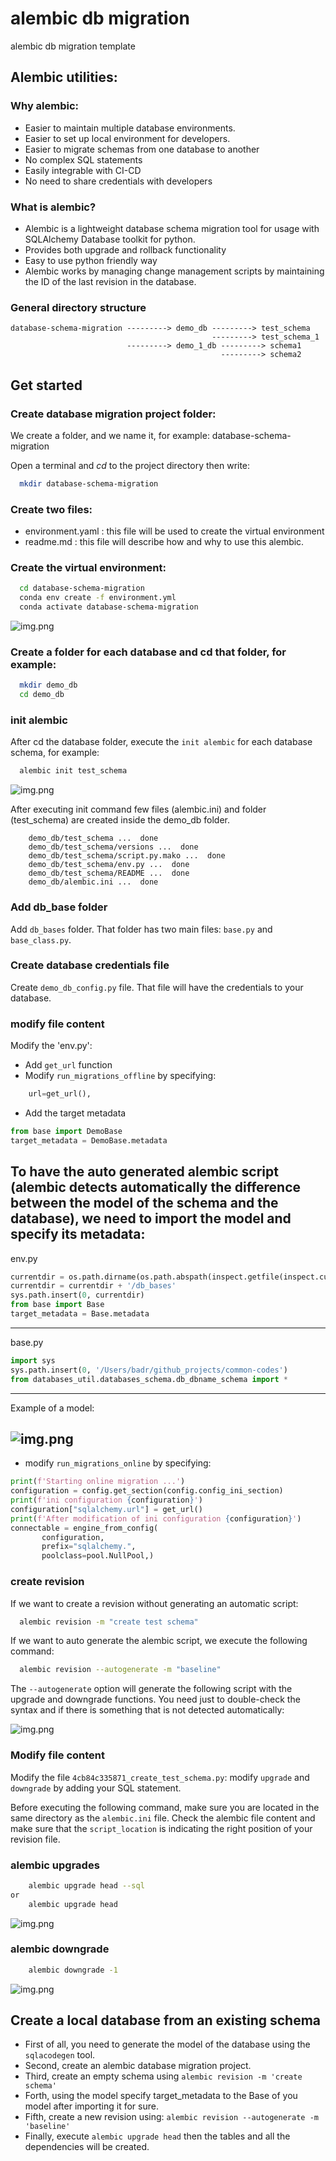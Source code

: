 # alembic db migration
alembic db migration template

## Alembic utilities:
### Why alembic:

* Easier to maintain multiple database environments.
* Easier to set up local environment for developers.
* Easier to migrate schemas from one database to another
* No complex SQL statements
* Easily integrable with CI-CD
* No need to share credentials with developers

### What is alembic?

* Alembic is a lightweight database schema migration tool for usage with SQLAlchemy Database toolkit for python.
* Provides both upgrade and rollback functionality
* Easy to use python friendly way
* Alembic works by managing change management scripts by maintaining the ID of the last revision in the database.
### General directory structure
    database-schema-migration ---------> demo_db ---------> test_schema
                                                 ---------> test_schema_1
                              ---------> demo_1_db ---------> schema1
                                                   ---------> schema2


## Get started
### Create database migration project folder:
We create a folder, and we name it, for example: database-schema-migration

Open a terminal and _cd_ to the project directory then write:
```bash
  mkdir database-schema-migration
```
### Create two files:
* environment.yaml : this file will be used to create the virtual environment
* readme.md : this file will describe how and why to use this alembic.

### Create the virtual environment:
```bash
  cd database-schema-migration
  conda env create -f environment.yml 
  conda activate database-schema-migration
```
![img.png](images/database_migration_venv.png)
### Create a folder for each database and cd that folder, for example:
```bash
  mkdir demo_db
  cd demo_db
```
### init alembic
After cd the database folder, execute the ```init alembic``` for each database schema, for example:
```bash
  alembic init test_schema
```
![img.png](images/db_schemas.png)

After executing init command few files (alembic.ini) and folder (test_schema) are created inside the demo_db folder.
        
        demo_db/test_schema ...  done
        demo_db/test_schema/versions ...  done
        demo_db/test_schema/script.py.mako ...  done
        demo_db/test_schema/env.py ...  done
        demo_db/test_schema/README ...  done
        demo_db/alembic.ini ...  done

### Add db_base folder
Add ```db_bases``` folder. That folder has two main files: ```base.py``` and ```base_class.py```.
### Create database credentials file
Create ```demo_db_config.py``` file. That file will have the credentials to your database.
### modify file content
Modify the 'env.py':
* Add ```get_url``` function
* Modify ```run_migrations_offline``` by specifying:
``` python
    url=get_url(),
```
* Add the target metadata 
``` python
from base import DemoBase
target_metadata = DemoBase.metadata
```
To have the auto generated alembic script (alembic detects automatically the 
difference between the model of the schema and the database), we need to import 
the model and specify its metadata:
-----
env.py
``` python
currentdir = os.path.dirname(os.path.abspath(inspect.getfile(inspect.currentframe())))
currentdir = currentdir + '/db_bases'
sys.path.insert(0, currentdir)
from base import Base
target_metadata = Base.metadata
```

---
base.py
``` python
import sys
sys.path.insert(0, '/Users/badr/github_projects/common-codes')
from databases_util.databases_schema.db_dbname_schema import *  
```
---
Example of a model:

![img.png](images/database_model_example.png)
---
* modify ```run_migrations_online``` by specifying:

``` python
print(f'Starting online migration ...')
configuration = config.get_section(config.config_ini_section)
print(f'ini configuration {configuration}')
configuration["sqlalchemy.url"] = get_url()
print(f'After modification of ini configuration {configuration}')
connectable = engine_from_config(
       configuration,
       prefix="sqlalchemy.",
       poolclass=pool.NullPool,)
```


### create revision
If we want to create a revision without generating an automatic script:
```bash
  alembic revision -m "create test schema"
```
If we want to auto generate the alembic script, we execute the following command:
```bash
  alembic revision --autogenerate -m "baseline"
```
The ```--autogenerate``` option will generate the following script with the upgrade and downgrade functions. 
You need just to double-check the syntax and if there is something that is not detected automatically:

![img.png](images/autogenerate_alembic_option.png)


### Modify file content

Modify the file ```4cb84c335871_create_test_schema.py```: modify ```upgrade``` and ```downgrade``` by 
adding your SQL statement.

Before executing the following command, make sure you are 
located in the same directory as the ```alembic.ini``` file.
Check the alembic file content and make sure that the ```script_location```
is indicating the right position of your revision file.
### alembic upgrades
```sh
    alembic upgrade head --sql
or
    alembic upgrade head
```

![img.png](images/alembic_upgrade_sh_execution.png)

### alembic downgrade
```sh
    alembic downgrade -1
```

![img.png](images/alembic_downgrade_sh_execution.png)

## Create a local database from an existing schema
* First of all, you need to generate the model of the database using the ```sqlacodegen``` tool.
* Second, create an alembic database migration project.
* Third, create an empty schema using ```alembic revision -m 'create schema'```
* Forth, using the model specify target_metadata to the Base of you model after importing it for sure.
* Fifth, create a new revision using: ```alembic revision --autogenerate -m 'baseline'```
* Finally, execute ```alembic upgrade head``` then the tables and all the dependencies will be created.

